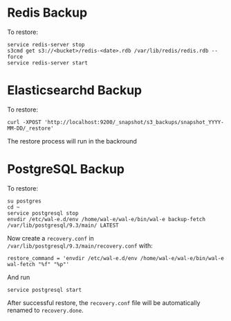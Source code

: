 # Redis Backup

To restore:

    service redis-server stop
    s3cmd get s3://<bucket>/redis-<date>.rdb /var/lib/redis/redis.rdb --force
    service redis-server start


# Elasticsearchd Backup

To restore:

    curl -XPOST 'http://localhost:9200/_snapshot/s3_backups/snapshot_YYYY-MM-DD/_restore'

The restore process will run in the backround

# PostgreSQL Backup

To restore:

    su postgres
    cd ~
    service postgresql stop
    envdir /etc/wal-e.d/env /home/wal-e/wal-e/bin/wal-e backup-fetch /var/lib/postgresql/9.3/main/ LATEST

Now create a `recovery.conf` in `/var/lib/postgresql/9.3/main/recovery.conf` with:

    restore_command = 'envdir /etc/wal-e.d/env /home/wal-e/wal-e/bin/wal-e wal-fetch "%f" "%p"'

And run

    service postgresql start

After successful restore, the `recovery.conf` file will be automatically
renamed to `recovery.done`.
